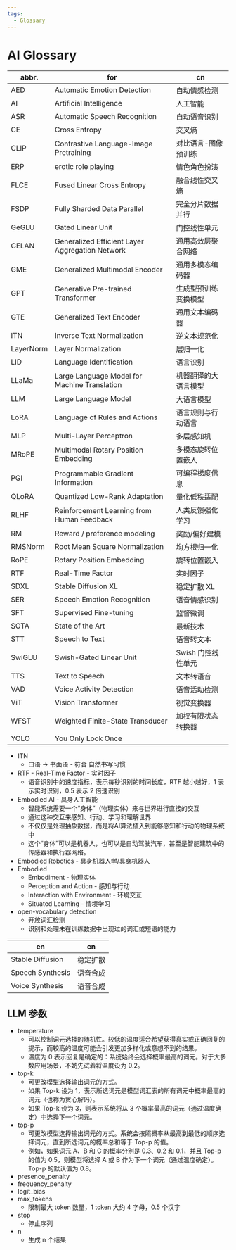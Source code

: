 ```yaml
---
tags:
  - Glossary
---
```


# AI Glossary

| abbr.     | for                                             | cn                   |
| --------- | ----------------------------------------------- | -------------------- |
| AED       | Automatic Emotion Detection                     | 自动情感检测         |
| AI        | Artificial Intelligence                         | 人工智能             |
| ASR       | Automatic Speech Recognition                    | 自动语音识别         |
| CE        | Cross Entropy                                   | 交叉熵               |
| CLIP      | Contrastive Language-Image Pretraining          | 对比语言-图像预训练  |
| ERP       | erotic role playing                             | 情色角色扮演         |
| FLCE      | Fused Linear Cross Entropy                      | 融合线性交叉熵       |
| FSDP      | Fully Sharded Data Parallel                     | 完全分片数据并行     |
| GeGLU     | Gated Linear Unit                               | 门控线性单元         |
| GELAN     | Generalized Efficient Layer Aggregation Network | 通用高效层聚合网络   |
| GME       | Generalized Multimodal Encoder                  | 通用多模态编码器     |
| GPT       | Generative Pre-trained Transformer              | 生成型预训练变换模型 |
| GTE       | Generalized Text Encoder                        | 通用文本编码器       |
| ITN       | Inverse Text Normalization                      | 逆文本规范化         |
| LayerNorm | Layer Normalization                             | 层归一化             |
| LID       | Language Identification                         | 语言识别             |
| LLaMa     | Large Language Model for Machine Translation    | 机器翻译的大语言模型 |
| LLM       | Large Language Model                            | 大语言模型           |
| LoRA      | Language of Rules and Actions                   | 语言规则与行动语言   |
| MLP       | Multi-Layer Perceptron                          | 多层感知机           |
| MRoPE     | Multimodal Rotary Position Embedding            | 多模态旋转位置嵌入   |
| PGI       | Programmable Gradient Information               | 可编程梯度信息       |
| QLoRA     | Quantized Low-Rank Adaptation                   | 量化低秩适配         |
| RLHF      | Reinforcement Learning from Human Feedback      | 人类反馈强化学习     |
| RM        | Reward / preference modeling                    | 奖励/偏好建模        |
| RMSNorm   | Root Mean Square Normalization                  | 均方根归一化         |
| RoPE      | Rotary Position Embedding                       | 旋转位置嵌入         |
| RTF       | Real-Time Factor                                | 实时因子             |
| SDXL      | Stable Diffusion XL                             | 稳定扩散 XL          |
| SER       | Speech Emotion Recognition                      | 语音情感识别         |
| SFT       | Supervised Fine-tuning                          | 监督微调             |
| SOTA      | State of the Art                                | 最新技术             |
| STT       | Speech to Text                                  | 语音转文本           |
| SwiGLU    | Swish-Gated Linear Unit                         | Swish 门控线性单元   |
| TTS       | Text to Speech                                  | 文本转语音           |
| VAD       | Voice Activity Detection                        | 语音活动检测         |
| ViT       | Vision Transformer                              | 视觉变换器           |
| WFST      | Weighted Finite-State Transducer                | 加权有限状态转换器   |
| YOLO      | You Only Look Once                              |                      |

- ITN
  - 口语 -> 书面语 - 符合 自然书写习惯
- RTF - Real-Time Factor - 实时因子
  - 语音识别中的速度指标，表示每秒识别的时间长度，RTF 越小越好，1 表示实时识别，0.5 表示 2 倍速识别
- Embodied AI - 具身人工智能
  - 智能系统需要一个“身体”（物理实体）来与世界进行直接的交互
  - 通过这种交互来感知、行动、学习和理解世界
  - 不仅仅是处理抽象数据，而是将AI算法植入到能够感知和行动的物理系统中
  - 这个“身体”可以是机器人，也可以是自动驾驶汽车，甚至是智能建筑中的传感器和执行器网络。
- Embodied Robotics - 具身机器人学/具身机器人
- Embodied
  - Embodiment - 物理实体
  - Perception and Action - 感知与行动
  - Interaction with Environment - 环境交互
  - Situated Learning - 情境学习
- open-vocabulary detection
  - 开放词汇检测
  - 识别和处理未在训练数据中出现过的词汇或短语的能力

| en               | cn       |
| ---------------- | -------- |
| Stable Diffusion | 稳定扩散 |
| Speech Synthesis | 语音合成 |
| Voice Synthesis  | 语音合成 |

## LLM 参数

- temperature
  - 可以控制词元选择的随机性。较低的温度适合希望获得真实或正确回复的提示，而较高的温度可能会引发更加多样化或意想不到的结果。
  - 温度为 0 表示回复是确定的：系统始终会选择概率最高的词元。对于大多数应用场景，不妨先试着将温度设为 0.2。
- top-k
  - 可更改模型选择输出词元的方式。
  - 如果 Top-k 设为 1，表示所选词元是模型词汇表的所有词元中概率最高的词元（也称为贪心解码）。
  - 如果 Top-k 设为 3，则表示系统将从 3 个概率最高的词元（通过温度确定）中选择下一个词元。
- top-p
  - 可更改模型选择输出词元的方式。系统会按照概率从最高到最低的顺序选择词元，直到所选词元的概率总和等于 Top-p 的值。
  - 例如，如果词元 A、B 和 C 的概率分别是 0.3、0.2 和 0.1，并且 Top-p 的值为 0.5，则模型将选择 A 或 B 作为下一个词元（通过温度确定）。Top-p 的默认值为 0.8。
- presence_penalty
- frequency_penalty
- logit_bias
- max_tokens
  - 限制最大 token 数量，1 token 大约 4 字母，0.5 个汉字
- stop
  - 停止序列
- n
  - 生成 n 个结果
